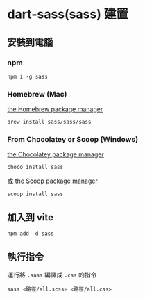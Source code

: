 # dart-sass(sass) 建置
##  安裝到電腦
### npm
```shell
npm i -g sass
```
### Homebrew (Mac)
[the Homebrew package manager](https://brew.sh/)
```
brew install sass/sass/sass
```

### From Chocolatey or Scoop (Windows)

 [the Chocolatey package manager](https://chocolatey.org/)
```shell
choco install sass
```
或
[the Scoop package manager](https://github.com/lukesampson/scoop) 
```shell
scoop install sass
```

## 加入到 vite
```shell
npm add -d sass 
```

## 執行指令
運行將 `.sass` 編譯成 `.css` 的指令
```shell
sass <路徑/all.scss> <路徑/all.css>
```
